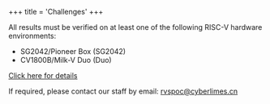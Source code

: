 +++
title = 'Challenges'
+++

All results must be verified on at least one of the following RISC-V hardware environments:

- SG2042/Pioneer Box (SG2042)
- CV1800B/Milk-V Duo (Duo)

[Click here for details](../introduction/)

If required, please contact our staff by email: [rvspoc@cyberlimes.cn](mailto:rvspoc@cyberlimes.cn)
